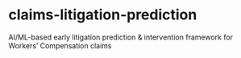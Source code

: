 # claims-litigation-prediction
AI/ML-based early litigation prediction &amp; intervention framework for Workers’ Compensation claims
